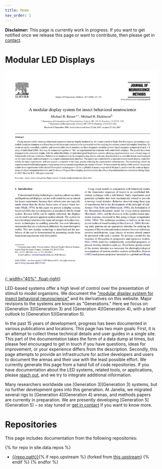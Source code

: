 ```yaml
---
title: Home
nav_order: 1
---
```


**Disclaimer:** This page is currently work in progress. If you want to get notified once we release this page or want to contribute, then please get in [contact](Contact).

# Modular LED Displays

[![A modular display system for insect behavioral neuroscience](assets/Reiser2008.png){: width="40%" .float-right}](https://doi.org/10.1016/j.jneumeth.2007.07.019)

LED-based systems offer a high level of control over the presentation of stimuli to model organisms. We document the ["modular display system for insect behavioral neuroscience"](https://doi.org/10.1016/j.jneumeth.2007.07.019) and its derivatives on this website. Major revisions to the systems are known as "Generations." Here we focus on [Generation 3](Generation 3) and [Generation 4](Generation 4), with a brief outlook to [Generation 5](Generation 5).

In the past 15 years of development, progress has been documented in various publications and locations. This page has two main goals: First, it is an attempt to collect these technical details and user guides in a single site. This part of the documentation takes the form of a data dump at times, but please feel encouraged to get in touch if you have questions, ideas for improvement, or your experience differs from the description. Secondly, this page attempts to provide an infrastructure for active developers and users to document the arenas and their use with the least possible effort. We currently generate this page from a hand full of code repositories. If you have documentation about the LED systems, related tools, or applications, please [reach out](Contact), and we try to integrate additional information.

Many researchers worldwide use [Generation 3](Generation 3) systems, but no further development goes into this generation. At Janelia, we migrated several rigs to [Generation 4](Generation 4) arenas, and methods papers are currently in preparation. We are presently developing [Generation 5](Generation 5) – so stay tuned or [get in contact](Contact.md) if you want to know more.

# Repositories

This page includes documentation from the following repositories:

{% for repo in site.data.repos %}
- [{{repo.path}}]({{repo.url}}){% if repo.upstream %} (forked from [this upstream]({{repo.upstream}})) {% endif %}
{% endfor %}
